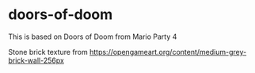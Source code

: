# doors-of-doom
This is based on Doors of Doom from Mario Party 4

Stone brick texture from https://opengameart.org/content/medium-grey-brick-wall-256px
